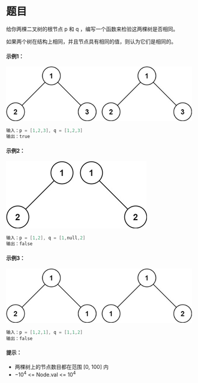 # 题目
给你两棵二叉树的根节点 p 和 q ，编写一个函数来检验这两棵树是否相同。

如果两个树在结构上相同，并且节点具有相同的值，则认为它们是相同的。

#### 示例1：
![图片](../Images/0100.jpg)
```c++
输入：p = [1,2,3], q = [1,2,3]
输出：true
```

#### 示例2：
![图片](../Images/0100.1.jpg)
```c++
输入：p = [1,2], q = [1,null,2]
输出：false
```

#### 示例3：
![图片](../Images/0100.2.jpg)
```c++
输入：p = [1,2,1], q = [1,1,2]
输出：false
```

#### 提示：

* 两棵树上的节点数目都在范围 [0, 100] 内
* $-10^4$ <= Node.val <= $10^4$